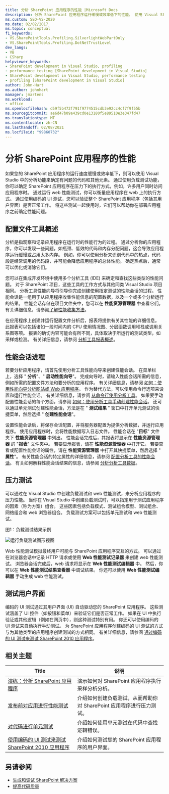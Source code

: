 ```yaml
---
title: 分析 SharePoint 应用程序的性能 |Microsoft Docs
description: 分析 SharePoint 应用程序运行缓慢或效率低下的性能。 使用 Visual Studio 分析功能查找有问题的代码。
ms.custom: SEO-VS-2020
ms.date: 02/02/2017
ms.topic: conceptual
f1_keywords:
- VS.SharePointTools.Profiling.SilverlightWebPartOnly
- VS.SharePointTools.Profiling.DotNetTrustLevel
dev_langs:
- VB
- CSharp
helpviewer_keywords:
- SharePoint development in Visual Studio, profiling
- performance testing [SharePoint development in Visual Studio]
- SharePoint development in Visual Studio, performance testing
- profiling [SharePoint development in Visual Studio]
author: John-Hart
ms.author: johnhart
manager: jmartens
ms.workload:
- office
ms.openlocfilehash: d59f5b472f791f9774515cdb3e92cc4cf7f9f55b
ms.sourcegitcommit: ae6d47b09a439cd0e13180f5e89510e3e347fd47
ms.translationtype: MT
ms.contentlocale: zh-CN
ms.lasthandoff: 02/08/2021
ms.locfileid: "99860732"
---
```

# <a name="profile-the-performance-of-sharepoint-applications"></a>分析 SharePoint 应用程序的性能

如果您的 SharePoint 应用程序的运行速度缓慢或效率低下，则可以使用 Visual Studio 中的分析功能来确定有问题的代码和其他元素。 通过使用负载测试功能，你可以确定 SharePoint 应用程序在压力下的执行方式，例如，许多用户同时访问应用程序时。 通过运行 web 性能测试，你可以衡量应用程序在 web 上的执行方式。 通过使用编码的 UI 测试，您可以验证整个 SharePoint 应用程序（包括其用户界面）是否正常工作。 将这些测试一起使用时，它们可以帮助你在部署应用程序之前确定性能问题。

## <a name="profile-tools-overview"></a>配置文件工具概述

分析是指观察和记录应用程序在运行时的性能行为的过程。 通过分析你的应用程序，你可以发现一些问题，如瓶颈、低效的代码和内存分配问题，这会导致应用程序运行缓慢或占用太多内存。 例如，你可以使用分析来识别代码中的热点，代码段是经常调用的代码段，并可能会降低应用程序的总体性能。 确定热点后，通常可以优化或消除它们。

您可以在集成开发环境中使用多个分析工具 (IDE) 来确定和查找这些类型的性能问题。 对于 SharePoint 项目，这些工具的工作方式与其他同类 Visual Studio 项目相同。 分析工具性能向导将引导你完成创建使用指定测试的性能会话的过程。 性能会话是一组用于从应用程序收集性能信息的配置数据，以及一个或多个分析运行的结果。 性能会话存储在项目文件夹中，您可以在 **性能资源管理器** 中查看它们。 有关详细信息，请参阅[了解性能收集方法](../profiling/understanding-performance-collection-methods.md)。

在应用程序上创建并运行配置文件分析后，报表将提供有关其性能的详细信息。 此报表可以包括诸如一段时间内的 CPU 使用情况图、分层函数调用堆栈或调用关系图等项。 报表的确切内容可能会有所不同，具体取决于所运行的测试类型，如采样或检测。 有关详细信息，请参阅 [分析工具报表概述](../profiling/performance-report-overview.md)。

## <a name="performance-session-process"></a>性能会话进程

若要分析应用程序，请首先使用分析工具性能向导来创建性能会话。 在菜单栏上，选择 " **分析**"、" **启动性能向导**"。 完成向导时，请输入性能会话所需的信息，例如所需的配置文件方法和要分析的应用程序。 有关详细信息，请参阅 [如何：使用性能向导分析网站或 Web 应用程序](../profiling/how-to-collect-performance-data-for-a-web-site.md)。 作为替代方法，可以使用命令行选项来设置和运行性能会话。 有关详细信息，请参阅 [从命令行使用分析工具](../profiling/using-the-profiling-tools-from-the-command-line.md)。 如果要手动配置性能会话的每个方面，请参阅 [如何：使用分析工具手动创建性能会话](../profiling/how-to-manually-create-performance-sessions.md)。 还可以通过单元测试创建性能会话，方法是在 " **测试结果** " 窗口中打开单元测试的快捷菜单，然后选择 " **创建性能会话**"。

设置性能会话后，将保存会话配置，并将服务器配置为提供分析数据，并运行应用程序。 使用应用程序时，会将性能数据写入日志文件。 性能会话在 "**目标**" 文件夹下 **性能资源管理器** 中列出。 性能会话完成后，其报表将显示在 **性能资源管理器** 的 "**报表**" 文件夹中。 若要显示报表，请在 **性能资源管理器** 中打开它。 若要查看或配置性能会话的属性，请在 **性能资源管理器** 中打开其快捷菜单，然后选择 " **属性**"。 有关性能会话的特定属性的详细信息，请参阅 [配置分析工具的性能会话](../profiling/configuring-performance-sessions.md)。 有关如何解释性能会话结果的信息，请参阅 [分析分析工具数据](../profiling/analyzing-performance-tools-data.md)。

## <a name="stress-test"></a>压力测试

可以通过在 Visual Studio 中创建负载测试和 web 性能测试，来分析应用程序的压力性能。 当你在 Visual Studio 中创建负载测试时，可以指定用于测试应用程序的因素（称为方案）组合。 这些因素包括负载模式、测试组合模型、测试组合、网络组合和 web 浏览器组合。 负载测试方案可以包括单元测试和 web 性能测试。

图1：负载测试结果示例

![运行负载测试图形视图](../sharepoint/media/load-webgraphs.png "运行负载测试图形视图")

Web 性能测试模拟最终用户可能与 SharePoint 应用程序交互的方式。 可以通过在浏览器会话中记录 HTTP 请求或使用 **Web 性能测试记录器** 来创建 web 性能测试。 浏览器会话完成后，web 请求将显示在 **Web 性能测试编辑器** 中。 然后，你可以在 **Web 性能测试结果查看器** 中调试结果。 你还可以使用 **Web 性能测试编辑器** 手动生成 web 性能测试。

## <a name="test-user-interfaces"></a>测试用户界面

编码的 UI 测试通过其用户界面 (UI) 自动驱动您的 SharePoint 应用程序。 这些测试涵盖了 UI 控件（如按钮和菜单）来验证它们是否正常工作。 如果在 UI 中执行验证或其他逻辑（例如在网页中），则这种测试特别有用。 你还可以使用编码的 UI 测试来自动执行手动测试。 为 SharePoint 应用程序创建编码的 UI 测试的方式与为其他类型的应用程序创建测试的方式相同。 有关详细信息，请参阅 [通过编码的 UI 测试来测试 SharePoint 2010 应用程序](/previous-versions/visualstudio/visual-studio-2015/test/testing-sharepoint-2010-applications-with-coded-ui-tests?preserve-view=true&view=vs-2015)。

## <a name="related-topics"></a>相关主题

|Title|说明|
|-----------|-----------------|
|[演练：分析 SharePoint 应用程序](../sharepoint/walkthrough-profiling-a-sharepoint-application.md)|演示如何对 SharePoint 应用程序执行采样分析分析。|
|[发布前对应用进行性能测试](/azure/devops/test/load-test/run-performance-tests-app-before-release?view=vsts&preserve-view=true)|介绍如何创建负载测试，从而帮助你对 SharePoint 应用程序进行压力测试。|
|[对代码进行单元测试](../test/unit-test-your-code.md)|介绍如何使用单元测试在代码中查找逻辑错误。|
|[使用编码的 UI 测试来测试 SharePoint 2010 应用程序](/previous-versions/visualstudio/visual-studio-2015/test/testing-sharepoint-2010-applications-with-coded-ui-tests?preserve-view=true&view=vs-2015)|介绍如何测试您的 SharePoint 应用程序的用户界面。|

## <a name="see-also"></a>另请参阅

- [生成和调试 SharePoint 解决方案](../sharepoint/building-and-debugging-sharepoint-solutions.md)
- [提高代码质量](../test/improve-code-quality.md)